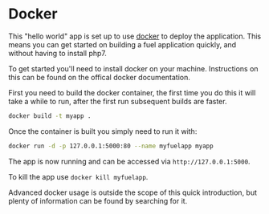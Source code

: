 # Docker

This "hello world" app is set up to use [docker](http://docker.com) to deploy the application.
This means you can get started on building a fuel application quickly, and without having to install php7.

To get started you'll need to install docker on your machine. Instructions on this can be found on the
offical docker documentation.

First you need to build the docker container, the first time you do this it will take a while to run,
after the first run subsequent builds are faster.

```bash
docker build -t myapp .
```

Once the container is built you simply need to run it with:

```bash
docker run -d -p 127.0.0.1:5000:80 --name myfuelapp myapp 
```

The app is now running and can be accessed via `http://127.0.0.1:5000`.

To kill the app use `docker kill myfuelapp`.

Advanced docker usage is outside the scope of this quick introduction, but plenty of information can be
found by searching for it.

